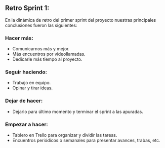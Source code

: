 ## Retro Sprint 1:

En la dinámica de retro del primer sprint del proyecto nuestras principales conclusiones fueron las siguientes:

### Hacer más:

- Comunicarnos más y mejor.
- Más encuentros por videollamadas.
- Dedicarle más tiempo al proyecto.

### Seguir haciendo:

- Trabajo en equipo.
- Opinar y tirar ideas.

### Dejar de hacer:

- Dejarlo para último momento y terminar el sprint a las apuradas.

### Empezar a hacer:

- Tablero en Trello para organizar y dividir las tareas.
- Encuentros periódicos o semanales para presentar avances, trabas, etc.